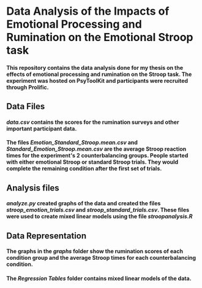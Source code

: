 # Data Analysis of the Impacts of Emotional Processing and Rumination on the Emotional Stroop task

#### This repository contains the data analysis done for my thesis on the effects of emotional processing and rumination on the Stroop task. The experiment was hosted on PsyToolKit and participants were recruited through Prolific.

## Data Files
#### *data.csv* contains the scores for the rumination surveys and other important participant data.

#### The files *Emotion_Standard_Stroop.mean.csv* and *Standard_Emotion_Stroop.mean.csv* are the average Stroop reaction times for the experiment's 2 counterbalancing groups. People started with either emotional Stroop or standard Stroop trials. They would complete the remaining condition after the first set of trials.

## Analysis files 

#### *analyze.py* created graphs of the data and created the files *stroop_emotion_trials.csv* and *stroop_standard_trials.csv*. These files were used to create mixed linear models using the file *stroopanalysis.R*

## Data Representation
#### The graphs in the *graphs* folder show the rumination scores of each condition group and the average Stroop times for each counterbalancing condition.

#### The *Regression Tables* folder contains mixed linear models of the data.